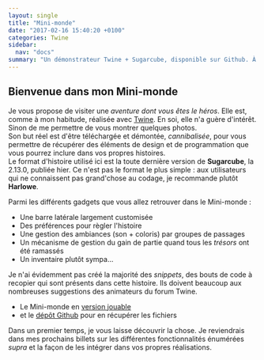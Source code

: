```yaml
---
layout: single
title: "Mini-monde"
date: "2017-02-16 15:40:20 +0100"
categories: Twine
sidebar:
  nav: "docs"
summary: "Un démonstrateur Twine + Sugarcube, disponible sur Github. À cloner ou télécharger pour en cannibaliser toutes les fonctionnalités. Attention Javascript inside !"
---
```


## Bienvenue dans mon Mini-monde
Je vous propose de visiter une *aventure dont vous êtes le héros*. Elle est, comme à mon habitude, réalisée avec [Twine](http://twinery.org). En soi, elle n'a guère d'intérêt. Sinon de me permettre de vous montrer quelques photos.  
Son but réel est d'être téléchargée et démontée, *cannibalisée*, pour vous permettre de récupérer des éléments de design et de programmation que vous pourrez inclure dans vos propres histoires.  
Le format d'histoire utilisé ici est la toute dernière version de **Sugarcube**, la 2.13.0, publiée hier. Ce n'est pas le format le plus simple : aux utilisateurs qui ne connaissent pas grand'chose au codage, je recommande plutôt **Harlowe**.

Parmi les différents gadgets que vous allez retrouver dans le Mini-monde :

* Une barre latérale largement customisée
* Des préférences pour règler l'histoire
* Une gestion des ambiances (son + coloris) par groupes de passages
* Un mécanisme de gestion du gain de partie quand tous les *trésors* ont été ramassés
* Un inventaire plutôt sympa...

Je n'ai évidemment pas créé la majorité des *snippets*, des bouts de code à recopier qui sont présents dans cette histoire. Ils doivent beaucoup aux nombreuses suggestions des animateurs du forum Twine.

* Le Mini-monde en [version jouable](/mini-monde/)
* et le [dépôt Github](https://github.com/marathon/mini-monde) pour en récupérer les fichiers

Dans un premier temps, je vous laisse découvrir la chose. Je reviendrais dans mes prochains billets sur les différentes fonctionnalités énumérées *supra* et la façon de les intégrer dans vos propres réalisations.
